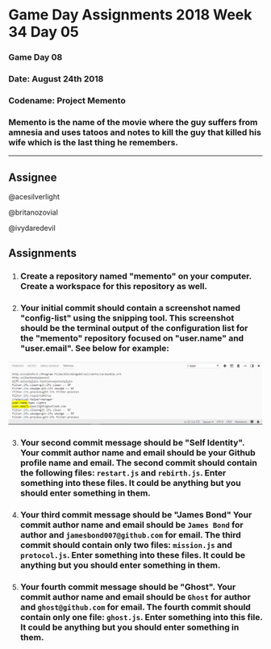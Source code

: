 # **Game Day Assignments 2018 Week 34 Day 05**

### Game Day 08

### **Date:** August 24th 2018

### **Codename:** Project Memento

### Memento is the name of the movie where the guy suffers from amnesia and uses tatoos and notes to kill the guy that killed his wife which is the last thing he remembers. 

___

## **Assignee** 

@acesilverlight

@britanozovial

@ivydaredevil

## **Assignments**

1. ### Create a repository named "memento" on your computer. Create a workspace for this repository as well. 

2. ### Your initial commit should contain a screenshot named "config-list" using the snipping tool. This screenshot should be the terminal output of the configuration list for the "memento" repository focused on "user.name" and "user.email". See below for example:

![](images/day-05/config-list.PNG)

3. ### Your second commit message should be "Self Identity". Your commit author name and email should be your Github profile name and email. The second commit should contain the following files: `restart.js` and `rebirth.js`. Enter something into these files. It could be anything but you should enter something in them. 

4. ### Your third commit message should be "James Bond" Your commit author name and email should be `James Bond` for author and `jamesbond007@github.com` for email. The third commit should contain only two files: `mission.js` and `protocol.js`. Enter something into these files. It could be anything but you should enter something in them. 

5. ### Your fourth commit message should be "Ghost". Your commit author name and email should be `Ghost` for author and `ghost@github.com` for email. The fourth commit should contain only one file: `ghost.js`. Enter something into this file. It could be anything but you should enter something in them. 


